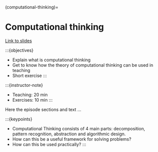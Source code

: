 (computational-thinking)=

# Computational thinking

[Link to slides](https://docs.google.com/presentation/d/17q1eL8xW1bYCqN3vChVWVv0p74ewv8lLLL9mF0ezqxo/edit?usp=sharing)

:::{objectives}
- Explain what is computational thinking
- Get to know how the theory of computational thinking can be used in teaching
- Short exercise
:::

:::{instructor-note}
- Teaching: 20 min
- Exercises: 10 min
:::


Here the episode sections and text ...


:::{keypoints}
- Computational Thinking consists of 4 main parts: decomposition, pattern recognition, abstraction and algorithmic design.
- How can this be a useful framework for solving problems?
- How can this be used practically?
:::
